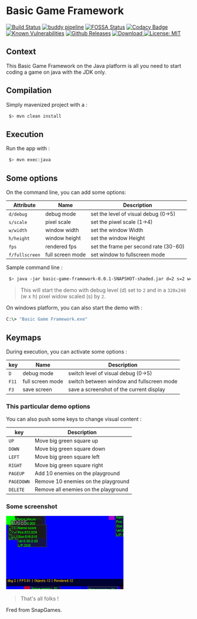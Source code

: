 # Basic Game Framework

[![Build Status](https://travis-ci.org/SnapGames/basic-game-framework.svg?branch=develop)](https://travis-ci.org/SnapGames/basic-game-framework) [![buddy pipeline](https://app.buddy.works/snapgames/basic-game-framework/pipelines/pipeline/155470/badge.svg?token=4df155595479af7dea413ea0c1d1f90219d384a3e89cf1ddd82b06e12b88a19d "buddy pipeline")](https://app.buddy.works/snapgames/basic-game-framework/pipelines/pipeline/155470) [![FOSSA Status](https://app.fossa.io/api/projects/git%2Bgithub.com%2FSnapGames%2Fbasic-game-framework.svg?type=shield)](https://app.fossa.io/projects/git%2Bgithub.com%2FSnapGames%2Fbasic-game-framework/refs/branch/develophttps://app.fossa.io/projects/git%2B${project.git.hostname}%2Fsnapgames%2Fbasic-game-framework?ref=badge_shield) [![Codacy Badge](https://api.codacy.com/project/badge/Grade/6102158a5a724ce5a387f1436c34f71d)](https://app.codacy.com/app/mcgivrer/basic-game-framework?utm_source=github.com&utm_medium=referral&utm_content=SnapGames/basic-game-framework&utm_campaign=Badge_Grade_Dashboard) [![Known Vulnerabilities](https://snyk.io/test/github/SnapGames/basic-game-framework/badge.svg?targetFile=pom.xml)](https://snyk.io/test/github/SnapGames/basic-game-framework?targetFile=pom.xml) [![Github Releases](https://img.shields.io/github/release/SnapGames/basic-game-framework.svg)](https://github.com/SnapGames/basic-game-framework/releases/tag/0.0.1)  [ ![Download](https://api.bintray.com/packages/snapgames/basic-game-framework/basic-game-framework/images/download.svg) ](https://bintray.com/snapgames/basic-game-framework/basic-game-framework/_latestVersion) [![License: MIT](https://img.shields.io/badge/License-MIT-yellow.svg)](https://opensource.org/licenses/MIT)

## Context

This Basic Game Framework on the Java platform is all you need to start coding a game on java with the JDK only.

## Compilation

Simply mavenized project with a :

```bash
 $> mvn clean install
```

## Execution

Run the app with :

```bash
 $> mvn exec:java
```

## Some options

On the command line, you can add some options:

| Attribute      | Name             | Description                           |
|----------------|------------------|---------------------------------------|
| `d/debug`      | debug mode       | set the level of visual debug (0->5)  |
| `s/scale`      | pixel scale      | set the piwel scale (1->4)            |
| `w/width`      | window width     | set the window Width                  |
| `h/height`     | window height    | set the window Height                 |
| `fps`          | rendered fps     | set the frame per second rate (30-60) |
| `f/fullscreen` | full screen mode | set window to fullscreen mode         |

Sample command line :

```bash
 $> java -jar basic-game-framework-0.0.1-SNAPSHOT-shaded.jar d=2 s=2 w=320 h=240
```

> This will start the demo with debug level (d) set to `2` and in a `320x240` (w x h) pixel widow scaled (s) by `2`.

On windows platform, you can also start the demo with :

```cmd
C:\> "Basic Game Framework.exe"
```

## Keymaps

During execution, you can activate some options :

| key   | Name             | Description                               |
|-------|------------------|-------------------------------------------|
| `D`   | debug mode       | switch level of visual debug (0->5)       |
| `F11` | full screen mode | switch between window and fullscreen mode |
| `F3`  | save screen      | save a screenshot of the current display  |

### This particular demo options

You can also push some keys to change visual content :

| key        | Description                          |
|------------|--------------------------------------|
| `UP`       | Move big green square up             |
| `DOWN`     | Move big green square down           |
| `LEFT`     | Move big green square left           |
| `RIGHT`    | Move big green square right          |
| `PAGEUP`   | Add 10 enemies on the playground     |
| `PAGEDOWN` | Remove 10 enemies on the playground  |
| `DELETE`   | Remove all enemies on the playground |

### Some screenshot

![a small screenshot](https://raw.githubusercontent.com/SnapGames/basic-game-framework/develop/docs/images/screenshot-001.png "a Sample screenshot of the display")

> That's all folks !

Fred from SnapGames.
